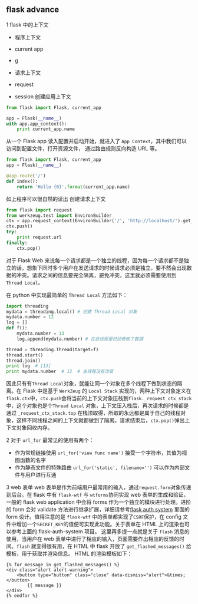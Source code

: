 ## flask advance

1 flask 中的上下文
- 程序上下文
 -  current app
 -  g

- 请求上下文 
 - request
 - session
创建应用上下文
```python
from flask import Flask, current_app

app = Flask(__name__)
with app.app_context():
	print current_app.name
```

从一个 Flask app 读入配置并启动开始，就进入了 `App Context`，其中我们可以访问到配置文件，打开资源文件，
通过路由规则反向构造 URL 等。
```python
from flask import Flask, current_app
app = Flask(__name__)

@app.route('/')
def index():
	return 'Hello {0}'.format(current_app.name)
```
如上程序可以很自然的读出
创建请求上下文
```python
from flask import request
from werkzeug.test import EnvironBuilder
ctx = app.request_context(EnvironBuilder('/', 'http://localhost/').get_environ())
ctx.push()
try:
	print request.url
finally:
	ctx.pop()
```
对于 Flask Web 来说每一个请求都是一个独立的线程，因为每一个请求都不是独立的话，想象下同时多个用户在发送请求的时候请求必须是独立，要不然会出现数据的冲突。请求之间的信息要完全隔离，避免冲突，这里就必须需要使用到 `Thread Local`。

在 python 中实现最简单的 `Thread Local` 方法如下：
```python
import threading
mydata = threading.local() # 创建 Thread Local 对象
mydata.number = 12
log = []
def f():
	mydata.number = 13
	log.append(mydata.number) # 在这线程里已经修改了数据

thread = threading.Thread(target=f)
thread.start()
thread.join()
print log  # [13]
print mydata.number  # 12  # 主线程没有改变
```

因此只有有`Thread Local`对象，就能让同一个对象在多个线程下做到状态的隔离。在 Flask 中是基于 `WerkZeug` 的
`Local Stack` 实现的，两种上下文对象定义在 `flask.ctx`中，`ctx.push`会将当前的上下文对象压栈到`flask._request_ctx_stack` 中，这个对象也是个`Thread Local` 对象，上下文压入栈后，再次请求的时候都是通过
`_request_ctx_stack.top`  在栈顶取得，所取的永远都是属于自己的线程对象，这样不同线程之间的上下文就都做到了隔离。请求结束后，`ctx.pop()`弹出上下文对象回收内存。


2 对于 `url_for`  最常见的使用有两个：
 - 作为常规链接使用 `url_for('view func name')` 接受一个字符串，其值为视图函数的名字
 - 作为静态文件的特殊路由 `url_for('static', filename='')` 可以作为内部文件与用户进行互通
 
 
3 web 表单
web 表单是作为前端用户最常用的输入，通过`request.form`对象传递到后台。在 flask 中有 `flask-wtf` 与 `wtforms`协同实现 web 表单的生成和验证，一般的 flask web application 中会将 forms 作为一个独立的模块进行处理。进阶的 form 会对 validate 方法进行继承扩展，详细请参考[flask auth system](https://github.com/jamebluntcc/flask_auth_system) 里面的 form 设计。值得注意的是 `flask-wtf` 中的表单都实现了`CSRF`保护，在 config 文件中增加一个`SECRET_KEY`的值便可实现此功能。关于表单在 HTML 上的渲染也可以参考上面的 flask-auth-system 项目。
这里再多提一点就是关于 `flash` 消息的使用，当用户在 web 表单中进行了相应的输入，页面需要作出相应的反馈的时间。`flash` 就变得很有用，在 HTML 中 flask 开放了 `get_flashed_messages()` 给模板，用于获取并渲染信息。
HTML 的渲染模板如下：
```
{% for message in get_flashed_messages() %}
<div class="alert alert-warning">
	<button type="button" class="close" data-dismiss="alert">&times;</button>
		{{ message }}
</div>
{% endfor %}
```
